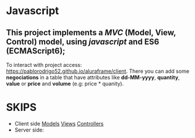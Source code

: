 # Javascript 

## This project implements a _MVC_ (Model, View, Control) model, using *javascript* and ES6 (ECMAScript6);

To interact with project access: https://pablorodrigo52.github.io/aluraframe/client. There you can add some **negociations** in a table that have attributes like **dd-MM-yyyy**, **quantity**, **value** or **price** and **volume** (e.g: price * quanity).

# SKIPS
- Client side
    [Models](https://github.com/pablorodrigo52/aluraframe/tree/master/client/js/app/models)
    [Views](https://github.com/pablorodrigo52/aluraframe/tree/master/client/js/app/views)
    [Controllers](https://github.com/pablorodrigo52/aluraframe/tree/master/client/js/app/controllers)
- Server side:



